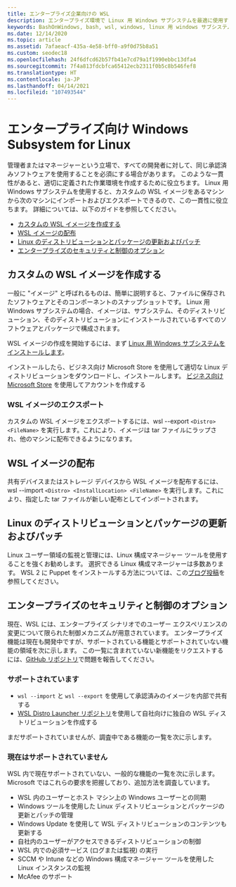 ```yaml
---
title: エンタープライズ企業向けの WSL
description: エンタープライズ環境で Linux 用 Windows サブシステムを最適に使用する方法に関するリソースと手順。
keywords: BashOnWindows, bash, wsl, windows, linux 用 windows サブシステム, windowssubsystem, ubuntu, debian, suse, windows 10, エンタープライズ, デプロイ, オフライン, パッケージング, ストア, ディストリビューション, インストール, インストール
ms.date: 12/14/2020
ms.topic: article
ms.assetid: 7afaeacf-435a-4e58-bff0-a9f0d75b8a51
ms.custom: seodec18
ms.openlocfilehash: 24f6dfcd62b57fb41e7cd79a1f1990ebbc13dfa4
ms.sourcegitcommit: 7f4a813fdcbfca65412ecb2311f0b5c8b546fef8
ms.translationtype: HT
ms.contentlocale: ja-JP
ms.lasthandoff: 04/14/2021
ms.locfileid: "107493544"
---
```

# <a name="windows-subsystem-for-linux-for-enterprise"></a>エンタープライズ向け Windows Subsystem for Linux

管理者またはマネージャーという立場で、すべての開発者に対して、同じ承認済みソフトウェアを使用することを必須にする場合があります。 このような一貫性があると、適切に定義された作業環境を作成するために役立ちます。 Linux 用 Windows サブシステムを使用すると、カスタムの WSL イメージをあるマシンから次のマシンにインポートおよびエクスポートできるので、この一貫性に役立ちます。 詳細については、以下のガイドを参照してください。

* [カスタムの WSL イメージを作成する](#creating-a-custom-wsl-image)
* [WSL イメージの配布](#distributing-your-wsl-image)
* [Linux のディストリビューションとパッケージの更新およびパッチ](#update-and-patch-linux-distributions-and-packages)
* [エンタープライズのセキュリティと制御のオプション](#enterprise-security-and-control-options)

## <a name="creating-a-custom-wsl-image"></a>カスタムの WSL イメージを作成する

一般に "イメージ" と呼ばれるものは、簡単に説明すると、ファイルに保存されたソフトウェアとそのコンポーネントのスナップショットです。 Linux 用 Windows サブシステムの場合、イメージは、サブシステム、そのディストリビューション、そのディストリビューションにインストールされているすべてのソフトウェアとパッケージで構成されます。

WSL イメージの作成を開始するには、まず [Linux 用 Windows サブシステムをインストールします](./install-win10.md)。

インストールしたら、ビジネス向け Microsoft Store を使用して適切な Linux ディストリビューションをダウンロードし、インストールします。 [ビジネス向け Microsoft Store](/microsoft-store/sign-up-microsoft-store-for-business.) を使用してアカウントを作成する

### <a name="exporting-your-wsl-image"></a>WSL イメージのエクスポート

カスタムの WSL イメージをエクスポートするには、wsl --export `<Distro> <FileName>` を実行します。これにより、イメージは tar ファイルにラップされ、他のマシンに配布できるようになります。

## <a name="distributing-your-wsl-image"></a>WSL イメージの配布

共有デバイスまたはストレージ デバイスから WSL イメージを配布するには、wsl --import `<Distro> <InstallLocation> <FileName>` を実行します。これにより、指定した tar ファイルが新しい配布としてインポートされます。

## <a name="update-and-patch-linux-distributions-and-packages"></a>Linux のディストリビューションとパッケージの更新およびパッチ

Linux ユーザー領域の監視と管理には、Linux 構成マネージャー ツールを使用することを強くお勧めします。 選択できる Linux 構成マネージャーは多数あります。 WSL 2 に Puppet をインストールする方法については、この[ブログ投稿](http://www.craigloewen.com/blog/2019/12/04/running-puppet-quickly-in-wsl2/)を参照してください。

## <a name="enterprise-security-and-control-options"></a>エンタープライズのセキュリティと制御のオプション

現在、WSL には、エンタープライズ シナリオでのユーザー エクスペリエンスの変更について限られた制御メカニズムが用意されています。 エンタープライズ機能は現在も開発中ですが、サポートされている機能とサポートされていない機能の領域を次に示します。 この一覧に含まれていない新機能をリクエストするには、[GitHub リポジトリ](https://github.com/microsoft/WSL/issues?q=is%3Aissue+is%3Aopen+enterprise)で問題を報告してください。

### <a name="supported"></a>サポートされています

* `wsl --import` と `wsl --export` を使用して承認済みのイメージを内部で共有する
* [WSL Distro Launcher リポジトリ](https://github.com/microsoft/WSL-DistroLauncher)を使用して自社向けに独自の WSL ディストリビューションを作成する

まだサポートされていませんが、調査中である機能の一覧を次に示します。

### <a name="currently-unsupported"></a>現在はサポートされていません

WSL 内で現在サポートされていない、一般的な機能の一覧を次に示します。 Microsoft ではこれらの要求を把握しており、追加方法を調査しています。 

* WSL 内のユーザーとホスト マシン上の Windows ユーザーとの同期
* Windows ツールを使用した Linux ディストリビューションとパッケージの更新とパッチの管理
* Windows Update を使用して WSL ディストリビューションのコンテンツも更新する
* 自社内のユーザーがアクセスできるディストリビューションの制御
* WSL 内での必須サービス (ログまたは監視) の実行
* SCCM や Intune などの Windows 構成マネージャー ツールを使用した Linux インスタンスの監視
* McAfee のサポート